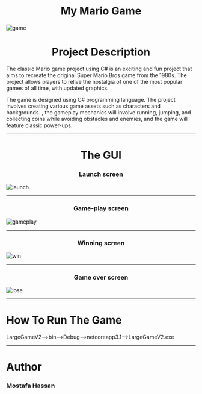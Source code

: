 <h1 align="center">My Mario Game</h1>
<p align="center">
  
![game](https://github.com/TheMostafax/My_Mario_Game/assets/81190585/f55f6266-be9a-493e-9112-6d998765bd03)


</p>

<h1 align="center">Project Description </h1>

The classic Mario game project using C# is an exciting and fun project that aims to recreate the original Super Mario Bros game from the 1980s. The project allows players to relive the nostalgia of one of the most popular games of all time, with updated graphics.

The game is designed using C# programming language. The project involves creating various game assets such as characters and backgrounds. , the gameplay mechanics will involve running, jumping, and collecting coins while avoiding obstacles and enemies, and the game will feature classic power-ups.


<hr>

<h1 align="center">The GUI</h1>


<h3 align="center">Launch screen</h3>

![launch](https://github.com/TheMostafax/My_Mario_Game/assets/81190585/edf40150-de91-44d6-b4e3-e76e4a544cc5)


<hr>


<h3 align="center">Game-play screen</h3>


![gameplay](https://github.com/TheMostafax/My_Mario_Game/assets/81190585/90f565cd-a7f2-4cdb-8d88-423433fbb60e)



<hr>

<h3 align="center">Winning screen</h3>


![win](https://github.com/TheMostafax/My_Mario_Game/assets/81190585/134c69bb-376d-4a34-8b79-c7bbbe6eefd5)




<hr>

<h3 align="center">Game over screen</h3>



![lose](https://github.com/TheMostafax/My_Mario_Game/assets/81190585/c3b58d1e-77e4-466a-8db8-37d56309dc58)



<hr>


<h1>How To Run The Game</h1>

LargeGameV2-->bin-->Debug-->netcoreapp3.1-->LargeGameV2.exe

<hr>

<h1 align="left">Author</h1>
<h3 align="left">Mostafa Hassan</h3>
